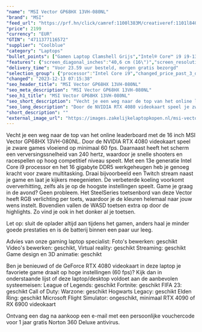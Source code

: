 ```yaml
---
"name": "MSI Vector GP68HX 13VH-080NL"
"brand": "MSI"
"feed_url": "https://prf.hn/click/camref:1100l383M/creativeref:1101l84031/destination:https%3A%2F%2Fwww.coolblue.nl%2Fproduct%2F932479"
"price": 2199
"currency": "EUR"
"GTIN": "4711377116572"
"supplier": "Coolblue"
"category": "Laptops"
"bullet_points": ["Gamen Laptop Clamshell Grijs","Intel® Core™ i9 i9-13950HX","40,6 cm (16\") Full HD+ 1920 x 1200 Pixels IPS 16:10","16 GB DDR5-SDRAM 5600 MHz 2 x 8 GB","1 TB SSD","NVIDIA GeForce RTX 4080 12 GB Intel® UHD Graphics","Wi-Fi 6E (802.11ax) Ethernet LAN 2500 Mbit/s Bluetooth 5.3","Lithium-Polymeer (LiPo) 90 Wh 330 W","Windows 11 Home"]
"features": {"screen_diagonal_inches":"40,6 cm (16\")","screen_resolution":"1920 x 1200 Pixels","processor_family":"Intel® Core™ i9","memory_size":"16 GB","memory_type":"DDR5-SDRAM","total_storage_space":"1 TB","graphics_card":"NVIDIA GeForce RTX 4080","graphics_memory_size":"12 GB","operating_system":"Windows 11 Home","battery_capacity":"90 Wh","width":"357 mm","depth":"284 mm","weight":"2,67 kg"}
"delivery_time": "Voor 23.59 uur besteld, morgen gratis bezorgd"
"selection_group": {"processor":"Intel Core i9","changed_price_past_3_days":false,"product_family":"Gaming"}
"changed": "2023-12-13 07:15:38"
"seo_header_title": "MSI Vector GP68HX 13VH-080NL"
"seo_meta_description": "MSI Vector GP68HX 13VH-080NL"
"seo_h1_title": "MSI Vector GP68HX 13VH-080NL"
"seo_short_description": "Vecht je een weg naar de top van het online leaderboard met de 16 inch MSI Vector GP68HX 13VH-080NL."
"seo_long_description": "Door de NVIDIA RTX 4080 videokaart speel je zware games vloeiend op minimaal 60 fps. Daarnaast heeft het scherm een verversingssnelheid van 240 hertz, waardoor je snelle shooters en racespellen op hoog competitief niveau speelt. Met een 13e generatie Intel Core i9 processor en het 16 gigabyte DDR5 werkgeheugen heb je genoeg kracht voor zware multitasking. Draai bijvoorbeeld een Twitch stream naast je game en laat je kijkers meegenieten. De verbeterde koeling voorkomt oververhitting, zelfs als je op de hoogste instellingen speelt. Game je graag in de avond? Geen probleem. Het SteelSeries toetsenbord van deze Vector heeft RGB verlichting per toets, waardoor je de kleuren helemaal naar jouw wens instelt. Bovendien vallen de WASD toetsen extra op door de highlights. Zo vind je ook in het donker al je toetsen. \r\n\r\nLet op: sluit de oplader altijd aan tijdens het gamen, anders haal je minder goede prestaties en is de batterij binnen een paar uur leeg. \r\n\r\nAdvies van onze gaming laptop specialist:\r\nFoto's bewerken: geschikt\r\nVideo's bewerken: geschikt,\r\nVirtual reality: geschikt\r\nStreaming: geschikt\r\nGame design en 3D animatie: geschikt\r\n\r\nBen je benieuwd of de GeForce RTX 4080 videokaart in deze laptop je favoriete game draait op hoge instellingen (60 fps)? Kijk dan in onderstaande lijst of deze laptop/desktop voldoet aan de aanbevolen systeemeisen:\r\nLeague of Legends: geschikt\r\nFortnite: geschikt\r\nFIFA 23: geschikt\r\nCall of Duty: Warzone: geschikt\r\nHogwarts Legacy: geschikt\r\nElden Ring: geschikt\r\nMicrosoft Flight Simulator: ongeschikt, minimaal RTX 4090 of RX 6900 videokaart\r\n\r\nOntvang een dag na aankoop een e-mail met een persoonlijke vouchercode voor 1 jaar gratis Norton 360 Deluxe antivirus."
"short_description": ""
"external_image_url": "https://images.zakelijkelaptopkopen.nl/msi-vector-gp68hx-13vh-080nl.webp"
---
```


Vecht je een weg naar de top van het online leaderboard met de 16 inch MSI Vector GP68HX 13VH-080NL. Door de NVIDIA RTX 4080 videokaart speel je zware games vloeiend op minimaal 60 fps. Daarnaast heeft het scherm een verversingssnelheid van 240 hertz, waardoor je snelle shooters en racespellen op hoog competitief niveau speelt. Met een 13e generatie Intel Core i9 processor en het 16 gigabyte DDR5 werkgeheugen heb je genoeg kracht voor zware multitasking. Draai bijvoorbeeld een Twitch stream naast je game en laat je kijkers meegenieten. De verbeterde koeling voorkomt oververhitting, zelfs als je op de hoogste instellingen speelt. Game je graag in de avond? Geen probleem. Het SteelSeries toetsenbord van deze Vector heeft RGB verlichting per toets, waardoor je de kleuren helemaal naar jouw wens instelt. Bovendien vallen de WASD toetsen extra op door de highlights. Zo vind je ook in het donker al je toetsen.

Let op: sluit de oplader altijd aan tijdens het gamen, anders haal je minder goede prestaties en is de batterij binnen een paar uur leeg.

Advies van onze gaming laptop specialist:
Foto's bewerken: geschikt
Video's bewerken: geschikt,
Virtual reality: geschikt
Streaming: geschikt
Game design en 3D animatie: geschikt

Ben je benieuwd of de GeForce RTX 4080 videokaart in deze laptop je favoriete game draait op hoge instellingen (60 fps)? Kijk dan in onderstaande lijst of deze laptop/desktop voldoet aan de aanbevolen systeemeisen:
League of Legends: geschikt
Fortnite: geschikt
FIFA 23: geschikt
Call of Duty: Warzone: geschikt
Hogwarts Legacy: geschikt
Elden Ring: geschikt
Microsoft Flight Simulator: ongeschikt, minimaal RTX 4090 of RX 6900 videokaart

Ontvang een dag na aankoop een e-mail met een persoonlijke vouchercode voor 1 jaar gratis Norton 360 Deluxe antivirus.